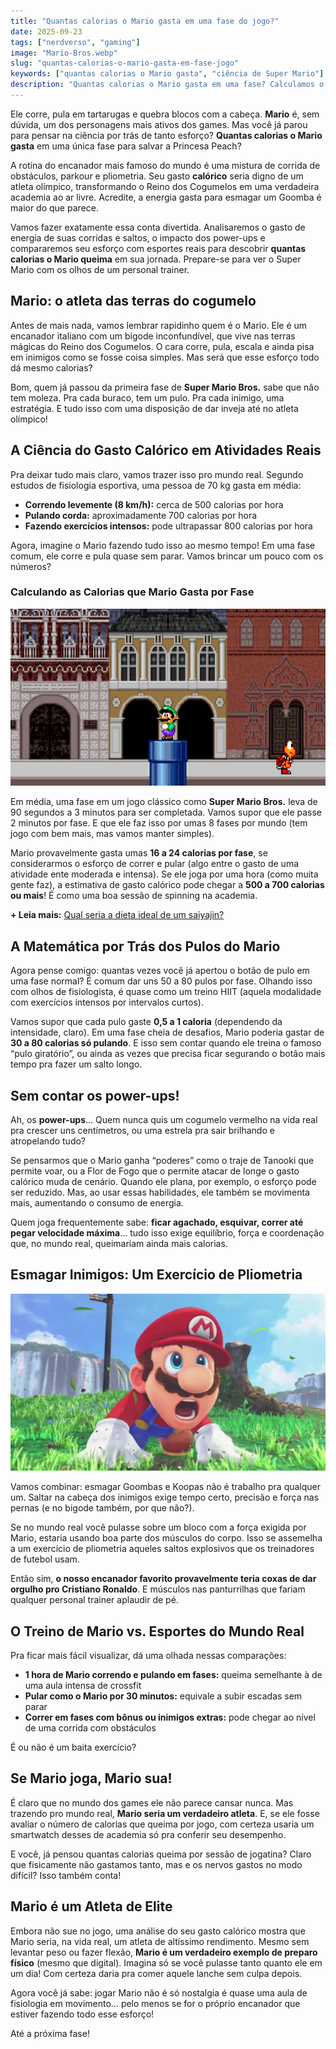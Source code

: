 ```yaml
---
title: "Quantas calorias o Mario gasta em uma fase do jogo?"
date: 2025-09-23
tags: ["nerdverso", "gaming"]
image: "Mario-Bros.webp"
slug: "quantas-calorias-o-mario-gasta-em-fase-jogo"
keywords: ["quantas calorias o Mario gasta", "ciência de Super Mario"]
description: "Quantas calorias o Mario gasta em uma fase? Calculamos o gasto energético do encanador mais famoso dos games!"
---
```


Ele corre, pula em tartarugas e quebra blocos com a cabeça. **Mario** é, sem dúvida, um dos personagens mais ativos dos games. Mas você já parou para pensar na ciência por trás de tanto esforço? **Quantas calorias o Mario gasta** em uma única fase para salvar a Princesa Peach?

A rotina do encanador mais famoso do mundo é uma mistura de corrida de obstáculos, parkour e pliometria. Seu gasto **calórico** seria digno de um atleta olímpico, transformando o Reino dos Cogumelos em uma verdadeira academia ao ar livre. Acredite, a energia gasta para esmagar um Goomba é maior do que parece.

Vamos fazer exatamente essa conta divertida. Analisaremos o gasto de energia de suas corridas e saltos, o impacto dos power-ups e compararemos seu esforço com esportes reais para descobrir **quantas calorias o Mario queima** em sua jornada. Prepare-se para ver o Super Mario com os olhos de um personal trainer.

## Mario: o atleta das terras do cogumelo

Antes de mais nada, vamos lembrar rapidinho quem é o Mario. Ele é um encanador italiano com um bigode inconfundível, que vive nas terras mágicas do Reino dos Cogumelos. O cara corre, pula, escala e ainda pisa em inimigos como se fosse coisa simples. Mas será que esse esforço todo dá mesmo calorias?

Bom, quem já passou da primeira fase de **Super Mario Bros.** sabe que não tem moleza. Pra cada buraco, tem um pulo. Pra cada inimigo, uma estratégia. E tudo isso com uma disposição de dar inveja até no atleta olímpico!

## A Ciência do Gasto Calórico em Atividades Reais

Pra deixar tudo mais claro, vamos trazer isso pro mundo real. Segundo estudos de fisiologia esportiva, uma pessoa de 70 kg gasta em média:

*   **Correndo levemente (8 km/h):** cerca de 500 calorias por hora
*   **Pulando corda:** aproximadamente 700 calorias por hora
*   **Fazendo exercícios intensos:** pode ultrapassar 800 calorias por hora

Agora, imagine o Mario fazendo tudo isso ao mesmo tempo! Em uma fase comum, ele corre e pula quase sem parar. Vamos brincar um pouco com os números?

### Calculando as Calorias que Mario Gasta por Fase

![mario](Mario.jpg)

Em média, uma fase em um jogo clássico como **Super Mario Bros.** leva de 90 segundos a 3 minutos para ser completada. Vamos supor que ele passe 2 minutos por fase. E que ele faz isso por umas 8 fases por mundo (tem jogo com bem mais, mas vamos manter simples).

Mario provavelmente gasta umas **16 a 24 calorias por fase**, se considerarmos o esforço de correr e pular (algo entre o gasto de uma atividade ente moderada e intensa). Se ele joga por uma hora (como muita gente faz), a estimativa de gasto calórico pode chegar a **500 a 700 calorias ou mais**! É como uma boa sessão de spinning na academia.

**+ Leia mais:** [Qual seria a dieta ideal de um saiyajin?](/qual-seria-a-dieta-ideal-de-um-saiyajin/)

## A Matemática por Trás dos Pulos do Mario

Agora pense comigo: quantas vezes você já apertou o botão de pulo em uma fase normal? É comum dar uns 50 a 80 pulos por fase. Olhando isso com olhos de fisiologista, é quase como um treino HIIT (aquela modalidade com exercícios intensos por intervalos curtos).

Vamos supor que cada pulo gaste **0,5 a 1 caloria** (dependendo da intensidade, claro). Em uma fase cheia de desafios, Mario poderia gastar de **30 a 80 calorias só pulando**. E isso sem contar quando ele treina o famoso “pulo giratório”, ou ainda as vezes que precisa ficar segurando o botão mais tempo pra fazer um salto longo.

## Sem contar os power-ups!

Ah, os **power-ups**... Quem nunca quis um cogumelo vermelho na vida real pra crescer uns centímetros, ou uma estrela pra sair brilhando e atropelando tudo?

Se pensarmos que o Mario ganha “poderes” como o traje de Tanooki que permite voar, ou a Flor de Fogo que o permite atacar de longe o gasto calórico muda de cenário. Quando ele plana, por exemplo, o esforço pode ser reduzido. Mas, ao usar essas habilidades, ele também se movimenta mais, aumentando o consumo de energia.

Quem joga frequentemente sabe: **ficar agachado, esquivar, correr até pegar velocidade máxima**… tudo isso exige equilíbrio, força e coordenação que, no mundo real, queimariam ainda mais calorias.

## Esmagar Inimigos: Um Exercício de Pliometria

![super-mario](Super-Mario.webp)

Vamos combinar: esmagar Goombas e Koopas não é trabalho pra qualquer um. Saltar na cabeça dos inimigos exige tempo certo, precisão e força nas pernas (e no bigode também, por que não?).

Se no mundo real você pulasse sobre um bloco com a força exigida por Mario, estaria usando boa parte dos músculos do corpo. Isso se assemelha a um exercício de pliometria aqueles saltos explosivos que os treinadores de futebol usam.

Então sim, **o nosso encanador favorito provavelmente teria coxas de dar orgulho pro Cristiano Ronaldo**. E músculos nas panturrilhas que fariam qualquer personal trainer aplaudir de pé.

## O Treino de Mario vs. Esportes do Mundo Real

Pra ficar mais fácil visualizar, dá uma olhada nessas comparações:

*   **1 hora de Mario correndo e pulando em fases:** queima semelhante à de uma aula intensa de crossfit
*   **Pular como o Mario por 30 minutos:** equivale a subir escadas sem parar
*   **Correr em fases com bônus ou inimigos extras:** pode chegar ao nível de uma corrida com obstáculos

É ou não é um baita exercício?

## Se Mario joga, Mario sua!

É claro que no mundo dos games ele não parece cansar nunca. Mas trazendo pro mundo real, **Mario seria um verdadeiro atleta**. E, se ele fosse avaliar o número de calorias que queima por jogo, com certeza usaria um smartwatch desses de academia só pra conferir seu desempenho.

E você, já pensou quantas calorias queima por sessão de jogatina? Claro que fisicamente não gastamos tanto, mas e os nervos gastos no modo difícil? Isso também conta!

## Mario é um Atleta de Elite

Embora não sue no jogo, uma análise do seu gasto calórico mostra que Mario seria, na vida real, um atleta de altíssimo rendimento. Mesmo sem levantar peso ou fazer flexão, **Mario é um verdadeiro exemplo de preparo físico** (mesmo que digital). Imagina só se você pulasse tanto quanto ele em um dia! Com certeza daria pra comer aquele lanche sem culpa depois.

Agora você já sabe: jogar Mario não é só nostalgia é quase uma aula de fisiologia em movimento… pelo menos se for o próprio encanador que estiver fazendo todo esse esforço!

Até a próxima fase!